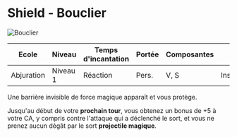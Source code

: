 # Shield - Bouclier

![Bouclier](../_images/shield.png)

|Ecole|Niveau|Temps d'incantation|Portée|Composantes|Durée|
|-|-|-|-|-|-|
|Abjuration|Niveau 1|Réaction|Pers.|V, S|Instantanée|

Une barrière invisible de force magique apparaît et vous protège. 

Jusqu'au début de votre **prochain tour**, vous obtenez un bonus de +5 à votre CA, y compris contre l'attaque qui a déclenché le sort, et vous ne prenez aucun dégât par le sort **projectile magique**.